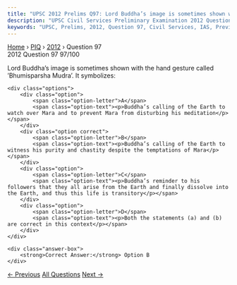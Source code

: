 ```yaml
---
title: "UPSC 2012 Prelims Q97: Lord Buddha’s image is sometimes shown with the hand gesture..."
description: "UPSC Civil Services Preliminary Examination 2012 Question 97 with options and answer"
keywords: "UPSC, Prelims, 2012, Question 97, Civil Services, IAS, Previous Year Questions"
---
```


<nav class="breadcrumb">
    <a href="../../">Home</a>
    <span>›</span>
    <a href="../">PIQ</a>
    <span>›</span>
    <a href="./">2012</a>
    <span>›</span>
    <span>Question 97</span>
</nav>

<div class="question-header">
    <div class="question-meta">
        <span class="year-badge">2012</span>
        <span class="question-number">Question 97</span>
        <span class="progress">97/100</span>
    </div>
    <div class="progress-bar">
        <div class="progress-fill" style="width: 97.0%"></div>
    </div>
</div>

<div class="question-content">
    <div class="question-text">
        <p>Lord Buddha’s image is sometimes shown with the hand gesture called ’Bhumisparsha Mudra’. It symbolizes:</p>
    </div>
    
    <div class="options">
        <div class="option">
            <span class="option-letter">A</span>
            <span class="option-text"><p>Buddha’s calling of the Earth to watch over Mara and to prevent Mara from disturbing his meditation</p></span>
        </div>
        <div class="option correct">
            <span class="option-letter">B</span>
            <span class="option-text"><p>Buddha’s calling of the Earth to witness his purity and chastity despite the temptations of Mara</p></span>
        </div>
        <div class="option">
            <span class="option-letter">C</span>
            <span class="option-text"><p>Buddha’s reminder to his followers that they all arise from the Earth and finally dissolve into the Earth, and thus this life is transitory</p></span>
        </div>
        <div class="option">
            <span class="option-letter">D</span>
            <span class="option-text"><p>Both the statements (a) and (b) are correct in this context</p></span>
        </div>
    </div>

    <div class="answer-box">
        <strong>Correct Answer:</strong> Option B
    </div>
</div>

<div class="question-nav">
    <a href="../q096-the-lahore-session-of-the-indian-national-congress/" class="nav-btn prev">← Previous</a>
    <a href="../" class="nav-btn center">All Questions</a>
    <a href="../q098-the-religion-of-early-vedic-aryans-was-primarily-o/" class="nav-btn next">Next →</a>
</div>
